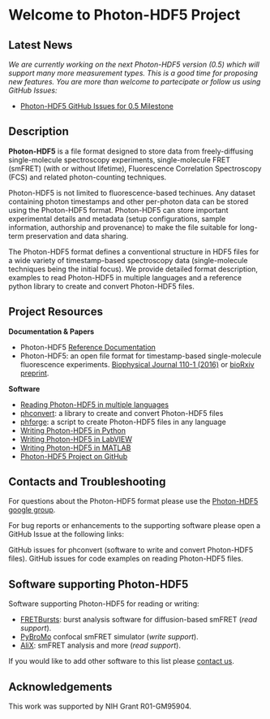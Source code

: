 # Welcome to Photon-HDF5 Project

## Latest News

*We are currently working on the next Photon-HDF5 version (0.5) which will support 
many more measurement types. This is a good time for proposing new features. 
You are more than welcome to partecipate or follow us using GitHub Issues:*

- [Photon-HDF5 GitHub Issues for 0.5 Milestone](https://github.com/Photon-HDF5/photon-hdf5/issues?utf8=%E2%9C%93&q=is%3Aissue+is%3Aopen+milestone%3A0.5)

## Description

**Photon-HDF5** is a file format designed to store data from
freely-diffusing single-molecule spectroscopy experiments,
single-molecule FRET (smFRET) (with or without lifetime), 
Fluorescence Correlation Spectroscopy (FCS)
and related photon-counting techniques.

Photon-HDF5 is not limited to fluorescence-based techinues.
Any dataset containing photon timestamps and other per-photon data
can be stored using the Photon-HDF5 format.
Photon-HDF5 can store important experimental details
and metadata (setup configurations, sample information, authorship and provenance)
to make the file suitable for long-term preservation and data sharing.

The Photon-HDF5 format defines a conventional structure in HDF5 files for
a wide variety of timestamp-based spectroscopy data
(single-molecule techniques being the initial focus).
We provide detailed format description, examples to read Photon-HDF5 in
multiple languages and a reference python library to create and convert 
Photon-HDF5 files.

## Project Resources

**Documentation & Papers**

- Photon-HDF5 [Reference Documentation](http://photon-hdf5.readthedocs.io/)
- Photon-HDF5: an open file format for timestamp-based single-molecule fluorescence experiments. 
  [Biophysical Journal 110-1 (2016)](http://dx.doi.org/10.1016/j.bpj.2015.11.013) 
  or [bioRxiv preprint](http://dx.doi.org/10.1101/026484).

**Software**

- [Reading Photon-HDF5 in multiple languages](http://photon-hdf5.github.io/photon_hdf5_reading_examples/)
- [phconvert](http://photon-hdf5.github.io/phconvert/): a library to create and convert Photon-HDF5 files
- [phforge](http://photon-hdf5.github.io/phforge): a script to create Photon-HDF5 files in any language
- [Writing Photon-HDF5 in Python](http://nbviewer.ipython.org/github/Photon-HDF5/phconvert/blob/master/notebooks/Writing%20Photon-HDF5%20files.ipynb)
- [Writing Photon-HDF5 in LabVIEW](https://github.com/Photon-HDF5/photon-hdf5-labview-write)
- [Writing Photon-HDF5 in MATLAB](https://github.com/Photon-HDF5/photon-hdf5-matlab-write)
- [Photon-HDF5 Project on GitHub](https://github.com/Photon-HDF5)

## Contacts and Troubleshooting

For questions about the Photon-HDF5 format please use the [Photon-HDF5 google group](https://groups.google.com/forum/#!forum/photon-hdf5).

For bug reports or enhancements to the supporting software please open a GitHub Issue at the following links:

GitHub issues for phconvert (software to write and convert Photon-HDF5 files).
GitHub issues for code examples on reading Photon-HDF5 files.

## Software supporting Photon-HDF5

Software supporting Photon-HDF5 for reading or writing:

- [FRETBursts](http://fretbursts.readthedocs.io): burst analysis software for diffusion-based smFRET (*read support*).
- [PyBroMo](http://tritemio.github.io/PyBroMo/) confocal smFRET simulator (*write support*).
- [AliX](https://sites.google.com/a/g.ucla.edu/alix/): smFRET analysis and more (*read support*).

If you would like to add other software to this list please [contact us](https://groups.google.com/forum/#!forum/photon-hdf5).

## Acknowledgements

This work was supported by NIH Grant R01-GM95904.
